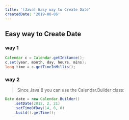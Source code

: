 ```yaml
---
title: '[Java] Easy way to Create Date'
createdDate: '2019-08-06'
---
```

## Easy way to Create Date

### way 1
```java
Calendar c = Calendar.getInstance();
c.set(year, month, day, hours, mins);
long time = c.getTimeInMillis();
```

### way 2
> Since Java 8 you can use the Calendar.Builder class:

```java
Date date = new Calendar.Builder()
    .setDate(2012, 2, 21)
    .setTimeOfDay(14, 0, 0)
    .build().getTime();
```
